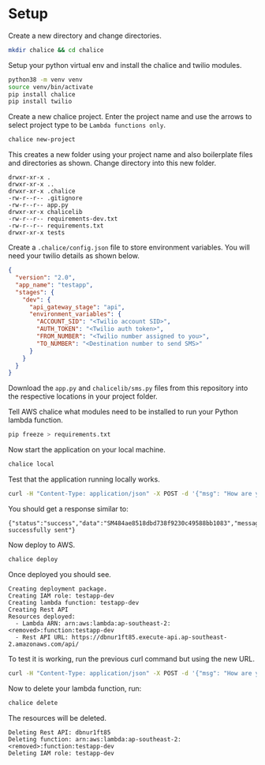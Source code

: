 # Setup

Create a new directory and change directories.
```sh
mkdir chalice && cd chalice
```
Setup your python virtual env and install the chalice and twilio modules.
```sh
python38 -m venv venv
source venv/bin/activate
pip install chalice
pip install twilio
```
Create a new chalice project. Enter the project name and use the arrows to select project type to be `Lambda functions only`. 
```sh
chalice new-project
```
This creates a new folder using your project name and also boilerplate files and directories as shown. Change directory into this new folder.
```
drwxr-xr-x .
drwxr-xr-x ..
drwxr-xr-x .chalice
-rw-r--r-- .gitignore
-rw-r--r-- app.py
drwxr-xr-x chalicelib
-rw-r--r-- requirements-dev.txt
-rw-r--r-- requirements.txt
drwxr-xr-x tests
```
Create a `.chalice/config.json` file to store environment variables. You will need your twilio details as shown below.
```json
{
  "version": "2.0",
  "app_name": "testapp",
  "stages": {
    "dev": {
      "api_gateway_stage": "api",
      "environment_variables": {
        "ACCOUNT_SID": "<Twilio account SID>",
        "AUTH_TOKEN": "<Twilio auth token>",
        "FROM_NUMBER": "<Twilio number assigned to you>",
        "TO_NUMBER": "<Destination number to send SMS>"
      }
    }
  }
}
```
Download the `app.py` and `chalicelib/sms.py` files from this repository into the respective locations in your project folder.

Tell AWS chalice what modules need to be installed to run your Python lambda function.
```sh
pip freeze > requirements.txt
```
Now start the application on your local machine.
```sh
chalice local
```
Test that the application running locally works.
```sh
curl -H "Content-Type: application/json" -X POST -d '{"msg": "How are you?"}' http://localhost:8000/service/sms/send
```
You should get a response similar to:
```
{"status":"success","data":"SM484ae8518dbd738f9230c49588bb1083","message":"SMS successfully sent"}
```
Now deploy to AWS.
```sh
chalice deploy
```
Once deployed you should see.
```
Creating deployment package.
Creating IAM role: testapp-dev
Creating lambda function: testapp-dev
Creating Rest API
Resources deployed:
  - Lambda ARN: arn:aws:lambda:ap-southeast-2:<removed>:function:testapp-dev
  - Rest API URL: https://dbnur1ft85.execute-api.ap-southeast-2.amazonaws.com/api/
```
To test it is working, run the previous curl command but using the new URL.
```sh
curl -H "Content-Type: application/json" -X POST -d '{"msg": "How are you?"}' https://dbnur1ft85.execute-api.ap-southeast-2.amazonaws.com/api/service/sms/send
```
Now to delete your lambda function, run:
```sh
chalice delete
```
The resources will be deleted.
```
Deleting Rest API: dbnur1ft85
Deleting function: arn:aws:lambda:ap-southeast-2:<removed>:function:testapp-dev
Deleting IAM role: testapp-dev
```